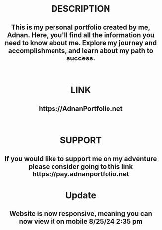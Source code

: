 <h1  style="text-align: center; padding-top: 25px;"> DESCRIPTION </h1>
<h2  style="text-align: center;"> This is my personal portfolio created by me, Adnan. Here, you'll find all the information you need to know about me. Explore my journey and accomplishments, and learn about my path to success.</h2><br>
<h1 style="text-align: center;">LINK</h1>
<h2  style="text-align: center;">https://AdnanPortfolio.net</h2><br>
<h1 style="text-align: center;">SUPPORT</h1>
<h2  style="text-align: center;"> If you would like to support me on my adventure please consider going to this link https://pay.adnanportfolio.net</h2>
<h1 style="text-align: center;">Update</h1>
<h2 style="text-align: center;">Website is now responsive, meaning you can now view it on mobile 8/25/24 2:35 pm </h2>
